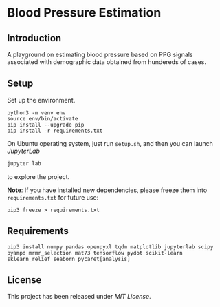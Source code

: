 # Blood Pressure Estimation

## Introduction

A playground on estimating blood pressure based on PPG signals associated with demographic data obtained from hundereds of cases.

## Setup

Set up the environment.

```shell
python3 -m venv env
source env/bin/activate
pip install --upgrade pip
pip install -r requirements.txt
```

On Ubuntu operating system, just run `setup.sh`, and then you can launch *JupyterLab*

```bash
jupyter lab
```

to explore the project.

**Note**: If you have installed new dependencies, please freeze them into `requirements.txt` for future use:

```shell
pip3 freeze > requirements.txt
```

## Requirements

```
pip3 install numpy pandas openpyxl tqdm matplotlib jupyterlab scipy pyampd mrmr_selection mat73 tensorflow pydot scikit-learn sklearn_relief seaborn pycaret[analysis]
```

## License

This project has been released under *MIT License*.
